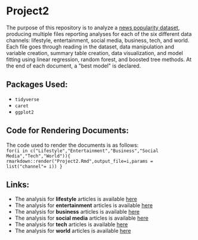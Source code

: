 # Project2  

The purpose of this repository is to analyze a [news popularity dataset](https://archive.ics.uci.edu/ml/datasets/Online+News+Popularity), producing multiple files reporting analyses for each of the six different data channels: lifestyle, entertainment, social media, business, tech, and world. Each file goes through reading in the dataset, data manipulation and variable creation, summary table creation, data visualization, and model fitting using linear regression, random forest, and boosted tree methods. At the end of each document, a "best model" is declared.  

## Packages Used:  
* `tidyverse`  
* `caret`  
* `ggplot2`  

## Code for Rendering Documents:   
The code used to render the documents is as follows:  
`for(i in c("Lifestyle","Entertainment","Business","Social Media","Tech","World")){
rmarkdown::render("Project2.Rmd",output_file=i,params = list("channel"= i))
}`  

## Links:  
* The analysis for **lifestyle** articles is available [here](Lifestyle.html)  
* The analysis for **entertainment** articles is available [here](Entertainment.html)  
* The analysis for **business** articles is available [here](Business.html)  
* The analysis for **social media** articles is available [here](Social_Media.html)  
* The analysis for **tech** articles is available [here](Tech.html)  
* The analysis for **world** articles is available [here](World.html)  

